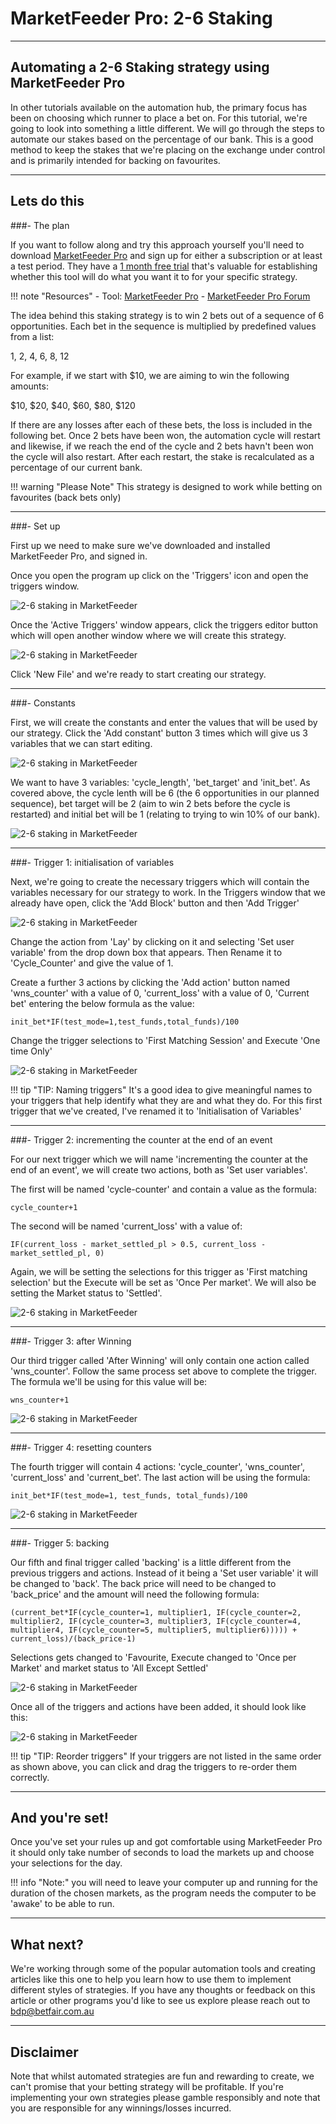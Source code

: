# MarketFeeder Pro: 2-6 Staking

---
## Automating a 2-6 Staking strategy using MarketFeeder Pro

In other tutorials available on the automation hub, the primary focus has been on choosing which runner to place a bet on. For this tutorial, we're going to look into something a little different. We will go through the steps to automate our stakes based on the percentage of our bank. This is a good method to keep the stakes that we're placing on the exchange under control and is primarily intended for backing on favourites.

--- 
## Lets do this
###- The plan

If you want to follow along and try this approach yourself you'll need to download [MarketFeeder Pro](http://marketfeeder.co.uk/buy/) and sign up for either a subscription or at least a test period. They have a [1 month free trial](http://marketfeeder.co.uk/buy/) that's valuable for establishing whether this tool will do what you want it to for your specific strategy. 

!!! note "Resources"
    - Tool: [MarketFeeder Pro](http://marketfeeder.co.uk/buy/)
    - [MarketFeeder Pro Forum](https://community.welldonesoft.com/)


The idea behind this staking strategy is to win 2 bets out of a sequence of 6 opportunities. Each bet in the sequence is multiplied by predefined values from a list:

1, 2, 4, 6, 8, 12

For example, if we start with $10, we are aiming to win the following amounts:

$10, $20, $40, $60, $80, $120

If there are any losses after each of these bets, the loss is included in the following bet. Once 2 bets have been won, the automation cycle will restart and likewise, if we reach the end of the cycle and 2 bets havn't been won the cycle will also restart. After each restart, the stake is recalculated as a percentage of our current bank.

!!! warning "Please Note"
    This strategy is designed to work while betting on favourites (back bets only)

--- 
###- Set up

First up we need to make sure we've downloaded and installed MarketFeeder Pro, and signed in.

Once you open the program up click on the 'Triggers' icon and open the triggers window. 

![2-6 staking in MarketFeeder](./img/MarketFeederTriggerButton.png)

Once the 'Active Triggers' window appears, click the triggers editor button which will open another window where we will create this strategy.

![2-6 staking in MarketFeeder](./img/MarketFeederTriggerEditor.png)

Click 'New File' and we're ready to start creating our strategy.

---
###- Constants

First, we will create the constants and enter the values that will be used by our strategy. Click the 'Add constant' button 3 times which will give us 3 variables that we can start editing. 

![2-6 staking in MarketFeeder](./img/MarketFeederConstant.png)

We want to have 3 variables: 'cycle_length', 'bet_target' and 'init_bet'. As covered above, the cycle lenth will be 6 (the 6 opportunities in our planned sequence), bet target will be 2 (aim to win 2 bets before the cycle is restarted) and initial bet will be 1 (relating to trying to win 10% of our bank).

![2-6 staking in MarketFeeder](./img/MarketFeederConstantFilled.png)

---
###- Trigger 1: initialisation of variables

Next, we're going to create the necessary triggers which will contain the variables necessary for our strategy to work. In the Triggers window that we already have open, click the 'Add Block' button and then 'Add Trigger' 

![2-6 staking in MarketFeeder](./img/MarketFeederAddTrigger.png)

Change the action from 'Lay' by clicking on it and selecting 'Set user variable' from the drop down box that appears. Then Rename it to 'Cycle_Counter' and give the value of 1. 

Create a further 3 actions by clicking the 'Add action' button named 'wns_counter' with a value of 0, 'current_loss' with a value of 0, 'Current bet' entering the below formula as the value:

``` excel tab="formula for 'Current bet' action "
init_bet*IF(test_mode=1,test_funds,total_funds)/100
```

Change the trigger selections to 'First Matching Session' and Execute 'One time Only'

![2-6 staking in MarketFeeder](./img/MarketFeederBlockOne.png)

!!! tip "TIP: Naming triggers"
    It's a good idea to give meaningful names to your triggers that help identify what they are and what they do. For this first trigger that we've created, I've renamed it to 'Initialisation of Variables'

---

###- Trigger 2: incrementing the counter at the end of an event

For our next trigger which we will name 'incrementing the counter at the end of an event', we will create two actions, both as 'Set user variables'.

The first will be named 'cycle-counter' and contain a value as the formula:

``` excel tab="formula for 'cycle_counter'"
cycle_counter+1
```

The second will be named 'current_loss' with a value of: 

``` excel tab="formula for 'cycle_loss'"
IF(current_loss - market_settled_pl > 0.5, current_loss - market_settled_pl, 0)
```

Again, we will be setting the selections for this trigger as 'First matching selection' but the Execute will be set as 'Once Per market'. We will also be setting the Market status to 'Settled'.

![2-6 staking in MarketFeeder](./img/MarketFeederTrigger2.png)

---
###- Trigger 3: after Winning

Our third trigger called 'After Winning' will only contain one action called 'wns_counter'. Follow the same process set above to complete the trigger. The formula we'll be using for this value will be: 

``` excel tab="formula for 'wns_counter'"
wns_counter+1
```

![2-6 staking in MarketFeeder](./img/MarketFeederTrigger3.png)

---
###- Trigger 4: resetting counters

The fourth trigger will contain 4 actions: 'cycle_counter', 'wns_counter', 'current_loss' and 'current_bet'. The last action will be using the formula: 

``` excel tab="formula for 'current_bet'"
init_bet*IF(test_mode=1, test_funds, total_funds)/100
```

![2-6 staking in MarketFeeder](./img/MarketFeederTrigger4.png)

---
###- Trigger 5: backing

Our fifth and final trigger called 'backing' is a little different from the previous triggers and actions. Instead of it being a 'Set user variable' it will be changed to 'back'. The back price will need to be changed to 'back_price' and the amount will need the following formula:

``` excel tab="formula for 'backing'"
(current_bet*IF(cycle_counter=1, multiplier1, IF(cycle_counter=2, multiplier2, IF(cycle_counter=3, multiplier3, IF(cycle_counter=4, multiplier4, IF(cycle_counter=5, multiplier5, multiplier6))))) + current_loss)/(back_price-1)
```

Selections gets changed to 'Favourite, Execute changed to 'Once per Market' and market status to 'All Except Settled'

![2-6 staking in MarketFeeder](./img/MarketFeederTrigger5.png)


Once all of the triggers and actions have been added, it should look like this: 

![2-6 staking in MarketFeeder](./img/MarketFeederTriggerFinal.png)

!!! tip "TIP: Reorder triggers"
    If your triggers are not listed in the same order as shown above, you can click and drag the triggers to re-order them correctly. 

---
## And you're set!

Once you've set your rules up and got comfortable using MarketFeeder Pro it should only take  number of seconds to load the markets up and choose your selections for the day. 

!!! info "Note:" 
    you will need to leave your computer up and running for the duration of the chosen markets, as the program needs the computer to be 'awake' to be able to run.

---
## What next? 

We're working through some of the popular automation tools and creating articles like this one to help you learn how to use them to implement different styles of strategies. If you have any thoughts or feedback on this article or other programs you'd like to see us explore please reach out to bdp@betfair.com.au 

---
## Disclaimer

Note that whilst automated strategies are fun and rewarding to create, we can't promise that your betting strategy will be profitable. If you're implementing your own strategies please gamble responsibly and note that you are responsible for any winnings/losses incurred.